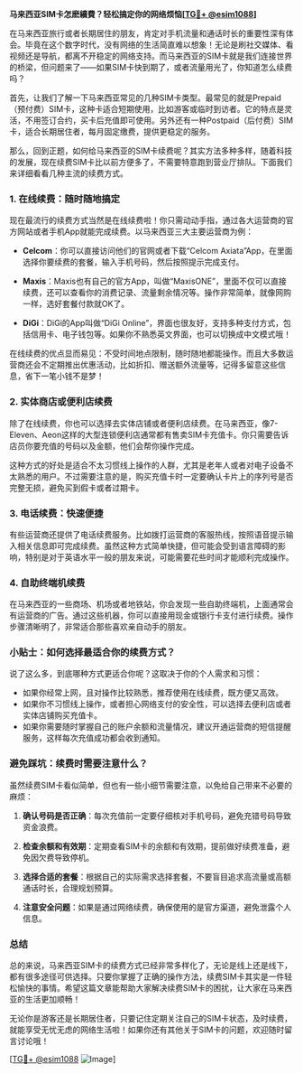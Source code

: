 **马来西亚SIM卡怎麽續費？轻松搞定你的网络烦恼[[TG💪+ @esim1088](https://t.me/s/esim1088)]**

在马来西亚旅行或者长期居住的朋友，肯定对手机流量和通话时长的重要性深有体会。毕竟在这个数字时代，没有网络的生活简直难以想象！无论是刷社交媒体、看视频还是导航，都离不开稳定的网络支持。而马来西亚的SIM卡就是我们连接世界的桥梁，但问题来了——如果SIM卡快到期了，或者流量用光了，你知道怎么续费吗？

首先，让我们了解一下马来西亚常见的几种SIM卡类型。最常见的就是Prepaid（预付费）SIM卡，这种卡适合短期使用，比如游客或临时到访者。它的特点是灵活，不用签订合约，买卡后充值即可使用。另外还有一种Postpaid（后付费）SIM卡，适合长期居住者，每月固定缴费，提供更稳定的服务。

那么，回到正题，如何给马来西亚的SIM卡续费呢？其实方法多种多样，随着科技的发展，现在续费SIM卡比以前方便多了，不需要特意跑到营业厅排队。下面我们来详细看看几种主流的续费方式。

### 1. 在线续费：随时随地搞定

现在最流行的续费方式当然是在线续费啦！你只需动动手指，通过各大运营商的官方网站或者手机App就能完成续费。以马来西亚三大主要运营商为例：

- **Celcom**：你可以直接访问他们的官网或者下载“Celcom Axiata”App，在里面选择你要续费的套餐，输入手机号码，然后按照提示完成支付。
  
- **Maxis**：Maxis也有自己的官方App，叫做“MaxisONE”，里面不仅可以直接续费，还可以查看你的消费记录、流量剩余情况等。操作非常简单，就像网购一样，选好套餐付款就OK了。

- **DiGi**：DiGi的App叫做“DiGi Online”，界面也很友好，支持多种支付方式，包括信用卡、电子钱包等。如果你不熟悉英文界面，也可以切换成中文模式哦！

在线续费的优点显而易见：不受时间地点限制，随时随地都能操作。而且大多数运营商还会不定期推出优惠活动，比如折扣、赠送额外流量等，记得多留意这些信息，省下一笔小钱不是梦！

### 2. 实体商店或便利店续费

除了在线续费，你也可以选择去实体店铺或者便利店续费。在马来西亚，像7-Eleven、Aeon这样的大型连锁便利店通常都有售卖SIM卡充值卡。你只需要告诉店员你要充值的号码以及金额，他们会帮你操作完成。

这种方式的好处是适合不太习惯线上操作的人群，尤其是老年人或者对电子设备不太熟悉的用户。不过需要注意的是，购买充值卡时一定要确认卡片上的序列号是否完整无损，避免买到假卡或者过期卡。

### 3. 电话续费：快速便捷

有些运营商还提供了电话续费服务。比如拨打运营商的客服热线，按照语音提示输入相关信息即可完成续费。虽然这种方式简单快捷，但可能会受到语言障碍的影响，特别是对于英语水平一般的朋友来说，可能需要花些时间才能顺利完成操作。

### 4. 自助终端机续费

在马来西亚的一些商场、机场或者地铁站，你会发现一些自助终端机，上面通常会有运营商的广告。通过这些机器，你可以直接用现金或银行卡支付进行续费。操作步骤清晰明了，非常适合那些喜欢亲自动手的朋友。

### 小贴士：如何选择最适合你的续费方式？

说了这么多，到底哪种方式更适合你呢？这取决于你的个人需求和习惯：

- 如果你经常上网，且对操作比较熟悉，推荐使用在线续费，既方便又高效。
- 如果你不习惯线上操作，或者担心网络支付的安全性，可以选择去便利店或者实体店铺购买充值卡。
- 如果你需要随时掌握自己的账户余额和流量情况，建议开通运营商的短信提醒服务，这样每次充值成功都会收到通知。

### 避免踩坑：续费时需要注意什么？

虽然续费SIM卡看似简单，但也有一些小细节需要注意，以免给自己带来不必要的麻烦：

1. **确认号码是否正确**：每次充值前一定要仔细核对手机号码，避免充错号码导致资金浪费。
   
2. **检查余额和有效期**：定期查看SIM卡的余额和有效期，提前做好续费准备，避免因欠费导致停机。

3. **选择合适的套餐**：根据自己的实际需求选择套餐，不要盲目追求高流量或高额通话时长，合理规划预算。

4. **注意安全问题**：如果是通过网络续费，确保使用的是官方渠道，避免泄露个人信息。

### 总结

总的来说，马来西亚SIM卡的续费方式已经非常多样化了，无论是线上还是线下，都有很多途径可供选择。只要你掌握了正确的操作方法，续费SIM卡其实是一件轻松愉快的事情。希望这篇文章能帮助大家解决续费SIM卡的困扰，让大家在马来西亚的生活更加顺畅！

无论你是游客还是长期居住者，只要记住定期关注自己的SIM卡状态，及时续费，就能享受无忧无虑的网络生活啦！如果你还有其他关于SIM卡的问题，欢迎随时留言讨论哦！

[[TG💪+ @esim1088](https://t.me/s/esim1088) ![Image](https://i.postimg.cc/4NQfJmqS/Snipaste-2025-05-13-00-14-12.png)]